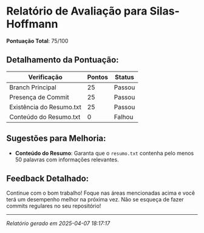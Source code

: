 
# Relatório de Avaliação para Silas-Hoffmann

**Pontuação Total**: 75/100

## Detalhamento da Pontuação:

| Verificação               | Pontos | Status |
| ------------------------- | ------ | ------ |
| Branch Principal          | 25     | Passou |
| Presença de Commit        | 25     | Passou |
| Existência do Resumo.txt  | 25     | Passou |
| Conteúdo do Resumo.txt    | 0     | Falhou |


## Sugestões para Melhoria:
- **Conteúdo do Resumo**: Garanta que o `resumo.txt` contenha pelo menos 50 palavras com informações relevantes.

## Feedback Detalhado:

Continue com o bom trabalho! Foque nas áreas mencionadas acima e você terá um desempenho melhor na próxima vez. Não se esqueça de fazer commits regulares no seu repositório!


---

*Relatório gerado em 2025-04-07 18:17:17*
    